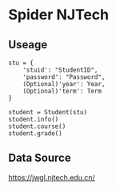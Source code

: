 # Spider NJTech

## Useage
```
stu = {
    'stuid': "StudentID",
    'password': "Password",
    (Optional)'year': Year,
    (Optional)'term': Term
}

student = Student(stu)
student.info()
student.course()
student.grade()
```

## Data Source

<https://jwgl.njtech.edu.cn/>
